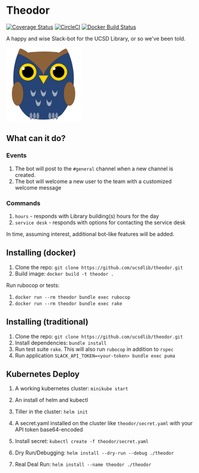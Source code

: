 # Theodor
[![Coverage Status](https://coveralls.io/repos/github/ucsdlib/theodor/badge.svg?branch=develop)](https://coveralls.io/github/ucsdlib/theodor?branch=develop)
[![CircleCI](https://circleci.com/gh/ucsdlib/theodor/tree/develop.svg?style=svg)](https://circleci.com/gh/ucsdlib/theodor/tree/develop)
[![Docker Build Status](https://img.shields.io/docker/build/ucsdlib/theodor.svg)](https://hub.docker.com/r/ucsdlib/theodor/builds/)


A happy and wise Slack-bot for the UCSD Library, or so we've been told.

<img title="Theodor the wise owl" src="assets/dewey.png" width="200">

## What can it do?

### Events
1. The bot will post to the `#general` channel when a new channel is created.
1. The bot will welcome a new user to the team with a customized welcome message

### Commands
1. `hours` - responds with Library building(s) hours for the day
1. `service desk` - responds with options for contacting the service desk

In time, assuming interest, additional bot-like features will be added.

## Installing (docker)
1. Clone the repo: `git clone https://github.com/ucsdlib/theodor.git`
1. Build image: `docker build -t theodor .`

Run rubocop or tests:
1. `docker run --rm theodor bundle exec rubocop`
1. `docker run --rm theodor bundle exec rake`

## Installing (traditional)
1. Clone the repo: `git clone https://github.com/ucsdlib/theodor.git`
1. Install dependencies: `bundle install`
1. Run test suite `rake`. This will also run `rubocop` in addition to `rspec`
1. Run application `SLACK_API_TOKEN=<your-token> bundle exec puma`

## Kubernetes Deploy
1. A working kubernetes cluster: `minikube start`
1. An install of helm and kubectl
1. Tiller in the cluster: `helm init`
1. A secret.yaml installed on the cluster like `theodor/secret.yaml` with your
   API token base64-encoded
1. Install secret: `kubectl create -f theodor/secret.yaml`

1. Dry Run/Debugging: `helm install --dry-run --debug ./theodor`
1. Real Deal Run: `helm install --name theodor ./theodor`
